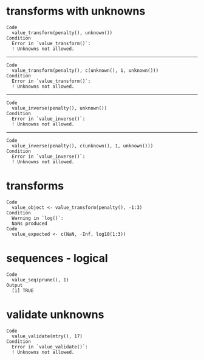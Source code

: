 # transforms with unknowns

    Code
      value_transform(penalty(), unknown())
    Condition
      Error in `value_transform()`:
      ! Unknowns not allowed.

---

    Code
      value_transform(penalty(), c(unknown(), 1, unknown()))
    Condition
      Error in `value_transform()`:
      ! Unknowns not allowed.

---

    Code
      value_inverse(penalty(), unknown())
    Condition
      Error in `value_inverse()`:
      ! Unknowns not allowed.

---

    Code
      value_inverse(penalty(), c(unknown(), 1, unknown()))
    Condition
      Error in `value_inverse()`:
      ! Unknowns not allowed.

# transforms

    Code
      value_object <- value_transform(penalty(), -1:3)
    Condition
      Warning in `log()`:
      NaNs produced
    Code
      value_expected <- c(NaN, -Inf, log10(1:3))

# sequences - logical

    Code
      value_seq(prune(), 1)
    Output
      [1] TRUE

# validate unknowns

    Code
      value_validate(mtry(), 17)
    Condition
      Error in `value_validate()`:
      ! Unknowns not allowed.

